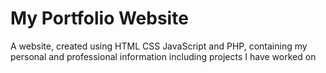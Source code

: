 # My Portfolio Website
A website, created using HTML CSS JavaScript and PHP, containing my personal and professional information including projects I have worked on
